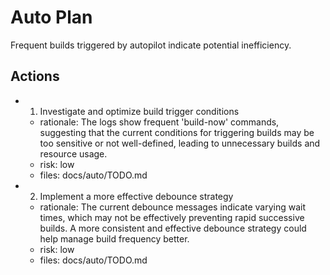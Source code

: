 # Auto Plan

Frequent builds triggered by autopilot indicate potential inefficiency.

## Actions
- 1. Investigate and optimize build trigger conditions
  - rationale: The logs show frequent 'build-now' commands, suggesting that the current conditions for triggering builds may be too sensitive or not well-defined, leading to unnecessary builds and resource usage.
  - risk: low
  - files: docs/auto/TODO.md
- 2. Implement a more effective debounce strategy
  - rationale: The current debounce messages indicate varying wait times, which may not be effectively preventing rapid successive builds. A more consistent and effective debounce strategy could help manage build frequency better.
  - risk: low
  - files: docs/auto/TODO.md